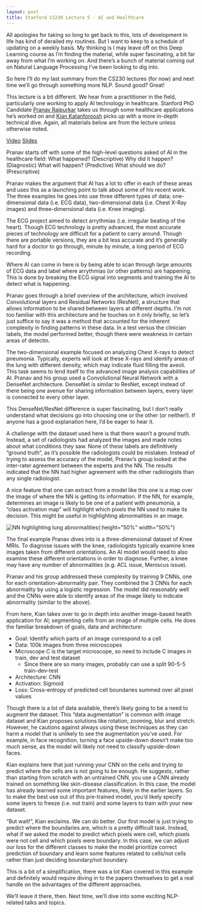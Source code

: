 ```yaml
---
layout: post
title: Stanford CS230 Lecture 5 - AI and Healthcare
---
```


All apologies for taking so long to get back to this, lots of development in life has kind of derailed my routines.  But I want to keep to a schedule of updating on a weekly basis.  My thinking is I may leave off on this Deep Learning course as I’m finding the material, while super fascinating, a bit far away from what I’m working on.  And there’s a bunch of material coming out on Natural Language Processing I’ve been looking to dig into.

So here I’ll do my last summary from the CS230 lectures (for now) and next time we’ll go through something more NLP.  Sound good? Great!

This lecture is a bit different.  We hear from a practitioner in the field, particularly one working to apply AI technology in healthcare.  Stanford PhD Candidate [Pranav Rajpurkar](https://twitter.com/pranavrajpurkar) takes us through some healthcare applications he’s worked on and [Kian Katanforoosh](https://twitter.com/kiankatan?lang=en) picks up with a more in-depth technical dive.  Again, all materials below are from the lecture unless otherwise noted.

[Video](https://www.youtube.com/embed/IM9ANAbufYM)
[Slides](https://cs230.stanford.edu/spring2019/cs230_lecture6.pdf)

Pranav starts off with some of the high-level questions asked of AI in the healthcare field:
What happened? (Descriptive)
Why did it happen? (Diagnostic)
What will happen? (Predictive)
What should we do? (Prescriptive)

Pranav makes the argument that AI has a lot to offer in each of these areas and uses this as a launching point to talk about some of his recent work.  The three examples he goes into use three different types of data; one-dimensional data (i.e. ECG data), two-dimensional data (i.e. Chest X-Ray images) and three-dimensional data (i.e. Knee imaging).

The ECG project aimed to detect arrythmias (i.e. irregular beating of the heart).  Though ECG technology is pretty advanced, the most accurate pieces of technology are difficult for a patient to carry around.  Though there are portable versions, they are a bit less accurate and it’s generally hard for a doctor to go through, minute by minute, a long period of ECG recording.

Where AI can come in here is by being able to scan through large amounts of ECG data and label where arrythmias (or other patterns) are happening.  This is done by breaking the ECG signal into segments and training the AI to detect what is happening.

Pranav goes through a brief overview of the architecture, which involved Convolutional layers and Residual Networks (ResNet), a structure that allows information to be shared between layers at different depths.  I’m not too familiar with this architecture and he touches on it only briefly, so let’s just suffice to say it was a method that accounted for the inherent complexity in finding patterns in these data.  In a test versus the clinician labels, the model performed better, though there were weakness in certain areas of detectin.

The two-dimensional example focused on analyzing Chest X-rays to detect pneumonia.  Typically, experts will look at these X-rays and identify areas of the lung with different density, which may indicate fluid filling the aveoli.  This task seems to lend itself to the advanced image analysis capabilities of AI.  Pranav and his group used a Convolutional Neural Network with a DenseNet architecture.  DenseNet is similar to ResNet, except instead of there being one avenue for sharing information between layers, every layer is connected to every other layer.

This DenseNet/ResNet difference is super fascinating, but I don’t really understand what decisions go into choosing one or the other (or neither!).  If anyone has a good explanation here, I’d be eager to hear it.

A challenge with the dataset used here is that there wasn’t a ground truth.  Instead, a set of radiologists had analyzed the images and made notes about what conditions they saw.  None of these labels are definitively “ground truth”, as it’s possible the radiologists could be mistaken.  Instead of trying to assess the accuracy of the model, Pranav’s group looked at the inter-rater agreement between the experts and the NN.  The results indicated that the NN had higher agreement with the other radiologists than any single radiologist.

A nice feature that one can extract from a model like this one is a map over the image of where the NN is getting its information.  If the NN, for example, determines an image is likely to be one of a patient with pneumonia, a “class activation map” will highlight which pixels the NN used to make its decision.  This might be useful in highlighting abnormalities in an image.

![NN highlighting lung abnormalities]({{site.url}}/assets/cs230/lecture5_1.png){:height="50%" width="50%"}

The final example Pranav dives into is a three-dimensional dataset of Knee MRIs.  To diagnose issues with the knee, radiologists typically examine knee images taken from different orientations.  An AI model would need to also examine these different orientations in order to diagnose.  Further, a knee may have any number of abnormalities (e.g. ACL issue, Meniscus issue).

Pranav and his group addressed these complexity by training 9 CNNs, one for each orientation-abnormality pair.  They combined the 3 CNNs for each abnormality by using a logistic regression.  The model did reasonably well and the CNNs were able to identify areas of the image likely to indicate abnormality (similar to the above).

From here, Kian takes over to go in depth into another image-based health application for AI; segmenting cells from an image of multiple cells.  He does the familiar breakdown of goals, data and architecture:

* Goal: Identify which parts of an image correspond to a cell
* Data: 100k images from three microscopes
* Microscope C is the target microscope, so need to include C images in train, dev and test dataset
  * Since there are so many images, probably can use a split 90-5-5 train-dev-test
* Architecture: CNN
* Activation: Sigmoid
* Loss: Cross-entropy of predicted cell boundaries summed over all pixel values

Though there is a lot of data available, there’s likely going to be a need to augment the dataset.  This “data augmentation” is common with image dataset and Kian proposes solutions like rotation, zooming, blur and stretch.  However, he cautions against always using these techniques as they can harm a model that  is unlikely to see the augmentation you’ve used.  For example, in face recognition, turning a face upside-down doesn’t make too much sense, as the model will likely not need to classify upside-down faces.

Kian explains here that just running your CNN on the cells and trying to predict where the cells are is not going to be enough.  He suggests, rather than starting from scratch with an untrained CNN, you use a CNN already trained on something like skin-disease classification.  In this case, the model has already learned some important features, likely in the earlier layers.  So to make the best use out of this pre-trained model, you’d likely specify some layers to freeze (i.e. not train) and some layers to train with your new dataset.

“But wait!”, Kian exclaims.  We can do better.  Our first model is just trying to predict where the boundaries are, which is a pretty difficult task.  Instead, what if we asked the model to predict which pixels were cell, which pixels were not cell and which pixels were boundary.  In this case, we can adjust our loss for the different classes to make the model prioritize correct prediction of boundary and learn some features related to cells/not cells rather than just deciding boundary/not boundary.

This is a bit of a simplification, there was a lot Kian covered in this example and definitely would require diving in to the papers themselves to get a real handle on the advantages of the different approaches.

We’ll leave it there, then.  Next time, we’ll dive into some exciting NLP-related talks and topics.